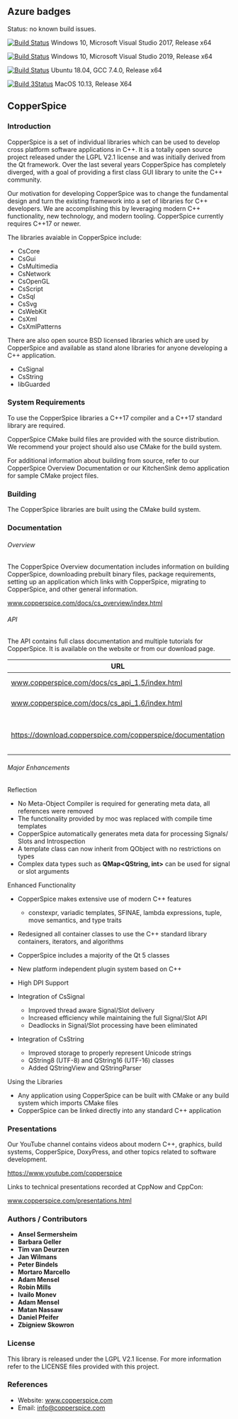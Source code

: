 ## Azure badges

Status: no known build issues.

[![Build Status](https://dev.azure.com/copperspice/copperspice-msvc/_apis/build/status/janwilmans.copperspice-msvc?branchName=master&jobName=msvc_2017_Release_x64)](https://dev.azure.com/copperspice/copperspice-msvc/_build/latest?definitionId=8&branchName=master) Windows 10, Microsoft Visual Studio 2017, Release x64

[![Build Status](https://dev.azure.com/copperspice/copperspice-msvc/_apis/build/status/janwilmans.copperspice-msvc?branchName=master&jobName=msvc_2019_Release_x64)](https://dev.azure.com/copperspice/copperspice-msvc/_build/latest?definitionId=8&branchName=master) Windows 10, Microsoft Visual Studio 2019, Release x64

[![Build Status](https://dev.azure.com/copperspice/copperspice-msvc/_apis/build/status/janwilmans.copperspice-msvc?branchName=master&jobName=Ubuntu_18_04_Release_x64)](https://dev.azure.com/copperspice/copperspice-msvc/_build/latest?definitionId=8&branchName=master) Ubuntu 18.04, GCC 7.4.0, Release x64

[![Build 3Status](https://dev.azure.com/copperspice/copperspice-msvc/_apis/build/status/janwilmans.copperspice-msvc?branchName=master&jobName=macos_10_13_Release_x64)](https://dev.azure.com/copperspice/copperspice-msvc/_build/latest?definitionId=8&branchName=master) MacOS 10.13, Release X64


## CopperSpice

### Introduction

CopperSpice is a set of individual libraries which can be used to develop cross platform software applications in C++.
It is a totally open source project released under the LGPL V2.1 license and was initially derived from the Qt
framework. Over the last several years CopperSpice has completely diverged, with a goal of providing a first class GUI
library to unite the C++ community.

Our motivation for developing CopperSpice was to change the fundamental design and turn the existing framework into a
set of libraries for C++ developers. We are accomplishing this by leveraging modern C++ functionality, new technology,
and modern tooling. CopperSpice currently requires C++17 or newer.

The libraries avaiable in CopperSpice include:

 * CsCore
 * CsGui
 * CsMultimedia
 * CsNetwork
 * CsOpenGL
 * CsScript
 * CsSql
 * CsSvg
 * CsWebKit
 * CsXml
 * CsXmlPatterns

There are also open source BSD licensed libraries which are used by CopperSpice and available as stand alone libraries
for anyone developing a C++ application.

 * CsSignal
 * CsString
 * libGuarded


### System Requirements

To use the CopperSpice libraries a C++17 compiler and a C++17 standard library are required.

CopperSpice CMake build files are provided with the source distribution. We recommend your project should also use
CMake for the build system.

For additional information about building from source, refer to our CopperSpice Overview Documentation or our
KitchenSink demo application for sample CMake project files.


### Building

The CopperSpice libraries are built using the CMake build system.


### Documentation

###### Overview

The CopperSpice Overview documentation includes information on building CopperSpice, downloading prebuilt binary
files, package requirements, setting up an application which links with CopperSpice, migrating to CopperSpice, and
other general information.

www.copperspice.com/docs/cs_overview/index.html


###### API

The API contains full class documentation and multiple tutorials for CopperSpice. It is available on the website or
from our download page.


|URL      |Description|
|---------|-----------|
|www.copperspice.com/docs/cs_api_1.5/index.html|CopperSpice 1.5  (stable)|
|www.copperspice.com/docs/cs_api_1.6/index.html|CopperSpice 1.6|
|         |           |
|https://download.copperspice.com/copperspice/documentation|Overview and API (tar and zip formats)|


###### Major Enhancements

Reflection
 * No Meta-Object Compiler is required for generating meta data, all references were removed
 * The functionality provided by moc was replaced with compile time templates
 * CopperSpice automatically generates meta data for processing Signals/ Slots and Introspection
 * A template class can now inherit from QObject with no restrictions on types
 * Complex data types such as **QMap&lt;QString, int&gt;** can be used for signal or slot arguments

Enhanced Functionality
 * CopperSpice makes extensive use of modern C++ features
   * constexpr, variadic templates, SFINAE, lambda expressions, tuple, move semantics, and type traits
 * Redesigned all container classes to use the C++ standard library containers, iterators, and algorithms
 * CopperSpice includes a majority of the Qt 5 classes
 * New platform independent plugin system based on C++
 * High DPI Support

 * Integration of CsSignal
   * Improved thread aware Signal/Slot delivery
   * Increased efficiency while maintaining the full Signal/Slot API
   * Deadlocks in Signal/Slot processing have been eliminated
 * Integration of CsString
   * Improved storage to properly represent Unicode strings
   * QString8 (UTF-8) and QString16 (UTF-16) classes
   * Added QStringView and QStringParser

Using the Libraries
 * Any application using CopperSpice can be built with CMake or any build system which imports CMake files
 * CopperSpice can be linked directly into any standard C++ application


### Presentations

Our YouTube channel contains videos about modern C++, graphics, build systems, CopperSpice, DoxyPress, and other
topics related to software development.

https://www.youtube.com/copperspice


Links to technical presentations recorded at CppNow and CppCon:

www.copperspice.com/presentations.html


### Authors / Contributors

* **Ansel Sermersheim**
* **Barbara Geller**
* **Tim van Deurzen**
* **Jan Wilmans**
* **Peter Bindels**
* **Mortaro Marcello**
* **Adam Mensel**
* **Robin Mills**
* **Ivailo Monev**
* **Adam Mensel**
* **Matan Nassaw**
* **Daniel Pfeifer**
* **Zbigniew Skowron**



### License

This library is released under the LGPL V2.1 license. For more information refer to the LICENSE files provided with
this project.


### References

* Website: www.copperspice.com
* Email:   info@copperspice.com

